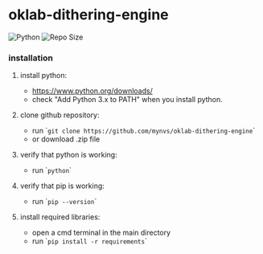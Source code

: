 # oklab-dithering-engine
![Python](https://img.shields.io/badge/python-3.10-blue.svg)
![Repo Size](https://img.shields.io/github/repo-size/mynvs/oklab-dithering-engine)

### installation

1. install python:
	- https://www.python.org/downloads/
	- check "Add Python 3.x to PATH" when you install python.

2. clone github repository:
   	- run \``git clone https://github.com/mynvs/oklab-dithering-engine`\`
   	- or download .zip file

3. verify that python is working:
	- run \``python`\`

4. verify that pip is working:
	- run \``pip --version`\`

5. install required libraries:
   	- open a cmd terminal in the main directory
	- run \``pip install -r requirements`\`
